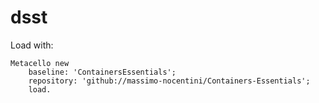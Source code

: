# dsst

Load with:

```smalltalk
Metacello new
    baseline: 'ContainersEssentials';
    repository: 'github://massimo-nocentini/Containers-Essentials';
    load.
```

